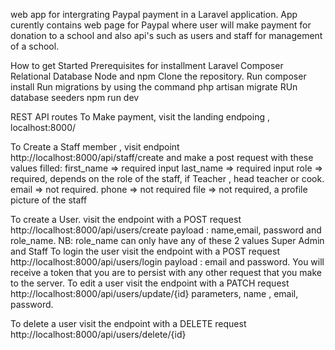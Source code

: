 web app for intergrating Paypal payment in a Laravel application. App curently contains web page for Paypal where user will make payment for donation to  a school and also api's such as users and staff for management of a school.

How to get Started
Prerequisites for installment 
  Laravel
  Composer
  Relational Database
  Node and npm
Clone the repository.
Run composer install
Run migrations by using the command php artisan migrate
RUn database seeders 
npm run dev 

REST API routes
To Make payment, visit the landing endpoing , localhost:8000/

To Create a Staff member ,
  visit endpoint http://localhost:8000/api/staff/create
   and make a post request with these values filled:
       first_name => required input
       last_name => required input
       role => required, depends on the role of the staff, if Teacher , head teacher  or cook.
       email => not required.
       phone => not required
       file => not required, a profile picture of the staff
       

To create a User.
visit the endpoint with a POST request 
    http://localhost:8000/api/users/create
    payload : name,email,  password and role_name.
    NB: role_name can only have any of these 2 values  Super Admin and Staff
To login the user
  visit the endpoint with a POST request 
    http://localhost:8000/api/users/login
    payload : email and password. You will receive a token that you are to persist with any other request that you make to the server.
To edit a user
    visit the endpoint with a PATCH request
      http://localhost:8000/api/users/update/{id}
      parameters, name , email, password.
  
To delete a user 
   visit the endpoint with a DELETE request
      http://localhost:8000/api/users/delete/{id}
   
